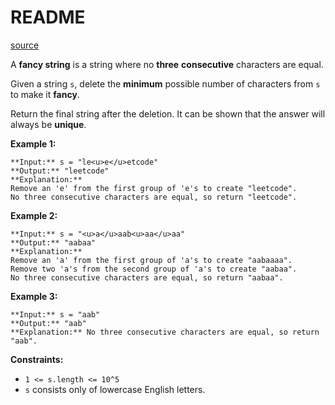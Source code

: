 # README #
[source](https://leetcode.com/problems/delete-characters-to-make-fancy-string/)

A **fancy string** is a string where no **three** **consecutive** characters are equal.

Given a string `s`, delete the **minimum** possible number of characters from `s` to make it **fancy**.

Return the final string after the deletion. It can be shown that the answer will always be **unique**.


**Example 1:**

```
**Input:** s = "le<u>e</u>etcode"
**Output:** "leetcode"
**Explanation:**
Remove an 'e' from the first group of 'e's to create "leetcode".
No three consecutive characters are equal, so return "leetcode".
```

**Example 2:**

```
**Input:** s = "<u>a</u>aab<u>aa</u>aa"
**Output:** "aabaa"
**Explanation:**
Remove an 'a' from the first group of 'a's to create "aabaaaa".
Remove two 'a's from the second group of 'a's to create "aabaa".
No three consecutive characters are equal, so return "aabaa".
```

**Example 3:**

```
**Input:** s = "aab"
**Output:** "aab"
**Explanation:** No three consecutive characters are equal, so return "aab".
```


**Constraints:**


+ `1 <= s.length <= 10^5`
+ `s` consists only of lowercase English letters.


